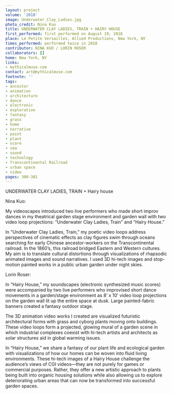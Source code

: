 ```yaml
---
layout: project
volume: '2018'
image: Underwater_Clay_Ladies.jpg
photo_credit: Nina Kuo
title: UNDERWATER CLAY LADIES, TRAIN + HAIRY HOUSE
first_performed: first performed on August 19, 2018
place: Le Petite Versailles, Allied Productions, New York, NY
times_performed: performed twice in 2018
contributor: NINA KUO / LORIN ROSER
collaborators: []
home: New York, NY
links:
- mythicalmuse.com
contact: art@mythicalmuse.com
footnote: ''
tags:
- ancestor
- animation
- architecture
- dance
- electronic
- exploration
- fantasy
- grass
- home
- narrative
- paint
- plant
- score
- sea
- sound
- technology
- Transcontinental Railroad
- urban space
- video
pages: 300-301
---
```




UNDERWATER CLAY LADIES, TRAIN + Hairy house

Nina Kuo:

My videoscapes introduced two live performers who made short improv dances in my theatrical garden stage environment and garden wall with two video loop projections: “Underwater Clay Ladies, Train” and “Hairy House.”

In “Underwater Clay Ladies, Train,” my poetic video loops address perspectives of cinematic effects as clay figures swim through oceans searching for early Chinese ancestor-workers on the Transcontinental railroad. In the 1860’s, this railroad bridged Eastern and Western cultures. My aim is to translate cultural distortions through visualizations of rhapsodic animated images and sound narratives. I used 3D hi-tech images and stop-motion painted works in a public urban garden under night skies.

Lorin Roser:

In “Hairy House,” my soundscapes (electronic synthesized music scores) were accompanied by two live performers who improvised short dance movements in a garden/stage environment as 8’ x 10’ video loop projections on the garden wall lit up the entire space at dusk. Large painted-fabric banners created a fantasy outdoor stage.

The 3D animation video works I created are visualized futuristic architectural forms with grass and cyborg plants moving onto buildings. These video loops form a projected, glowing mural of a garden scene in which industrial complexes coexist with hi-tech artists and architects as solar structures aid in global warming issues.

In “Hairy House,” we share a fantasy of our plant life and ecological garden with visualizations of how our homes can be woven into fluid living environments. These hi-tech images of a Hairy House challenge the audience’s views of CGI videos—they are not purely for games or commercial purposes. Rather, they offer a new artistic approach to plants being built into organic housing solutions while also allowing us to explore deteriorating urban areas that can now be transformed into successful garden spaces.
